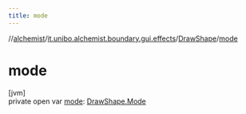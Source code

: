 ```yaml
---
title: mode
---
```

//[alchemist](../../../index.html)/[it.unibo.alchemist.boundary.gui.effects](../index.html)/[DrawShape](index.html)/[mode](mode.html)



# mode



[jvm]\
private open var [mode](mode.html): [DrawShape.Mode](-mode/index.html)




